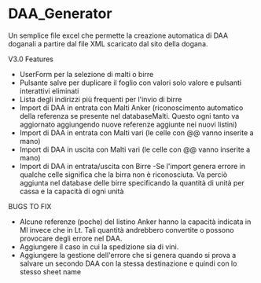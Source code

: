 # DAA_Generator

Un semplice file excel che permette la creazione automatica di DAA doganali a partire dal file XML scaricato dal sito della dogana.

V3.0 Features

- UserForm per la selezione di malti o birre
- Pulsante salve per duplicare il foglio con valori solo valore e pulsanti interattivi eliminati
- Lista degli indirizzi più frequenti per l'invio di birre
- Import di DAA in entrata con Malti Anker (riconoscimento automatico della referenza se presente nel databaseMalti. Questo ogni tanto va aggiornato aggiungendo nuove referenze aggiunte nei nuovi listini)
- Import di DAA in entrata con Malti vari (le celle con @@ vanno inserite a mano)
- Import di DAA in uscita con Malti vari (le celle con @@ vanno inserite a mano)
- Import di DAA in entrata/uscita con Birre
  -Se l'import genera errore in qualche celle significa che la birra non è riconosciuta. Va perciò aggiunta nel database delle birre specificando la quantità di unità per cassa e la capacità di ogni unità
  
BUGS TO FIX
- Alcune referenze (poche) del listino Anker hanno la capacità indicata in Ml invece che in Lt. Tali quantità andrebbero convertite o possono provocare degli errore nel DAA.
- Aggiungere il caso in cui la spedizione sia di vini.
- Aggiungere la gestione dell'errore che si genera quando si prova a salvare un secondo DAA con la stessa destinazione e quindi con lo stesso sheet name
